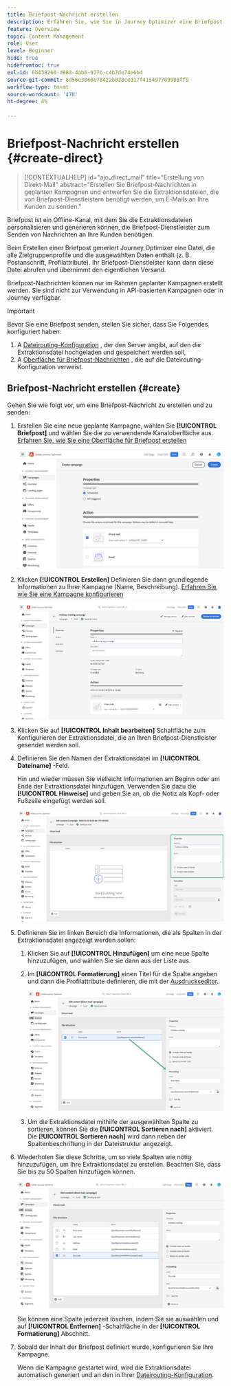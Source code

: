 ```yaml
---
title: Briefpost-Nachricht erstellen
description: Erfahren Sie, wie Sie in Journey Optimizer eine Briefpost-Nachricht erstellen
feature: Overview
topic: Content Management
role: User
level: Beginner
hide: true
hidefromtoc: true
exl-id: 6b438268-d983-4ab8-9276-c4b7de74e6bd
source-git-commit: 8d56e3060e78422b028ced17f415497789908ff9
workflow-type: tm+mt
source-wordcount: '478'
ht-degree: 4%

---
```


# Briefpost-Nachricht erstellen {#create-direct}

>[!CONTEXTUALHELP]
>id="ajo_direct_mail"
>title="Erstellung von Direkt-Mail"
>abstract="Erstellen Sie Briefpost-Nachrichten in geplanten Kampagnen und entwerfen Sie die Extraktionsdateien, die von Briefpost-Dienstleistern benötigt werden, um E-Mails an Ihre Kunden zu senden."

Briefpost ist ein Offline-Kanal, mit dem Sie die Extraktionsdateien personalisieren und generieren können, die Briefpost-Dienstleister zum Senden von Nachrichten an Ihre Kunden benötigen.

Beim Erstellen einer Briefpost generiert Journey Optimizer eine Datei, die alle Zielgruppenprofile und die ausgewählten Daten enthält (z. B. Postanschrift, Profilattribute). Ihr Briefpost-Dienstleister kann dann diese Datei abrufen und übernimmt den eigentlichen Versand.

Briefpost-Nachrichten können nur im Rahmen geplanter Kampagnen erstellt werden. Sie sind nicht zur Verwendung in API-basierten Kampagnen oder in Journey verfügbar.

>[!IMPORTANT]
>
>Bevor Sie eine Briefpost senden, stellen Sie sicher, dass Sie Folgendes konfiguriert haben:
>
>1. A [Dateirouting-Konfiguration](../configuration/direct-mail-configuration.md#file-routing-configuration) , der den Server angibt, auf den die Extraktionsdatei hochgeladen und gespeichert werden soll,
>1. A [Oberfläche für Briefpost-Nachrichten](../configuration/direct-mail-configuration.md#direct-mail-surface) , die auf die Dateirouting-Konfiguration verweist.


## Briefpost-Nachricht erstellen {#create}

Gehen Sie wie folgt vor, um eine Briefpost-Nachricht zu erstellen und zu senden:

1. Erstellen Sie eine neue geplante Kampagne, wählen Sie **[!UICONTROL Briefpost]** und wählen Sie die zu verwendende Kanaloberfläche aus. [Erfahren Sie, wie Sie eine Oberfläche für Briefpost erstellen](../configuration/direct-mail-configuration.md#direct-mail-surface)

   ![](assets/direct-mail-campaign.png)

1. Klicken **[!UICONTROL Erstellen]** Definieren Sie dann grundlegende Informationen zu Ihrer Kampagne (Name, Beschreibung). [Erfahren Sie, wie Sie eine Kampagne konfigurieren](../campaigns/create-campaign.md)

   ![](assets/direct-mail-edit.png)

1. Klicken Sie auf **[!UICONTROL Inhalt bearbeiten]** Schaltfläche zum Konfigurieren der Extraktionsdatei, die an Ihren Briefpost-Dienstleister gesendet werden soll.

1. Definieren Sie den Namen der Extraktionsdatei im **[!UICONTROL Dateiname]** -Feld.

   Hin und wieder müssen Sie vielleicht Informationen am Beginn oder am Ende der Extraktionsdatei hinzufügen. Verwenden Sie dazu die **[!UICONTROL Hinweise]** und geben Sie an, ob die Notiz als Kopf- oder Fußzeile eingefügt werden soll.

   <!--Click on the button to the right of the Output file field and enter the desired label. You can use personalization fields, content blocks and dynamic text (see Defining content). For example, you can complete the label with the delivery ID or the extraction date.-->

   ![](assets/direct-mail-properties.png)

1. Definieren Sie im linken Bereich die Informationen, die als Spalten in der Extraktionsdatei angezeigt werden sollen:

   1. Klicken Sie auf **[!UICONTROL Hinzufügen]** um eine neue Spalte hinzuzufügen, und wählen Sie sie dann aus der Liste aus.

   1. Im **[!UICONTROL Formatierung]** einen Titel für die Spalte angeben und dann die Profilattribute definieren, die mit der [Ausdruckseditor](../personalization/personalization-build-expressions.md).

      ![](assets/direct-mail-content.png)

   1. Um die Extraktionsdatei mithilfe der ausgewählten Spalte zu sortieren, können Sie die **[!UICONTROL Sortieren nach]** aktiviert. Die **[!UICONTROL Sortieren nach]** wird dann neben der Spaltenbeschriftung in der Dateistruktur angezeigt.

1. Wiederholen Sie diese Schritte, um so viele Spalten wie nötig hinzuzufügen, um Ihre Extraktionsdatei zu erstellen. Beachten Sie, dass Sie bis zu 50 Spalten hinzufügen können.

   ![](assets/direct-mail-complete.png)

   Sie können eine Spalte jederzeit löschen, indem Sie sie auswählen und auf **[!UICONTROL Entfernen]** -Schaltfläche in der **[!UICONTROL Formatierung]** Abschnitt.

1. Sobald der Inhalt der Briefpost definiert wurde, konfigurieren Sie Ihre Kampagne.

   Wenn die Kampagne gestartet wird, wird die Extraktionsdatei automatisch generiert und an den in Ihrer [Dateirouting-Konfiguration](../configuration/direct-mail-configuration.md).
